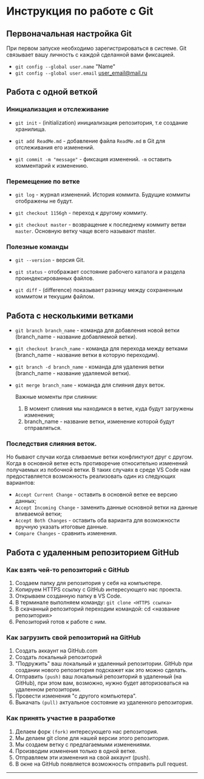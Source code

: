# **Инструкция по работе с Git**

## **Первоначальная настройка Git**

При первом запуске необходимо зарегистрироваться в системе. Git связывает вашу личность с каждой сделанной вами фиксацией. 

* `git config --global user.name` "Name"
* `git config --global user.email` user_email@mail.ru

## **Работа с одной веткой**

### Инициализация и отслеживание 

* `git init` - (initialization) инициализация репозитория, т.е создание хранилища.

* `git add ReadMe.md` - добавление файла `ReadMe.md` в Git для отслеживания его изменений.

* `git commit -m "message"` - фиксация изменений. `-m`  оставить комментарий к изменению.

### Перемещение по ветке

* `git log` - журнал изменений. История коммита. Будущие коммиты отображены не будут.

* `git checkout 1156gh`  - переход к другому коммиту.

* `git checkout master`  - возвращение к последнему коммиту ветви `master`. Основную ветку чаще всего называют master.

### Полезные команды

* `git --version`  - версия Git.

* `git status`  - отображает состояние рабочего каталога и раздела проиндексированных файлов.

* `git diff`  - (difference) показывает разницу между сохраненным коммитом и текущим файлом.

## **Работа с несколькими ветками**

* `git branch branch_name` - команда для добавления новой ветки (branch_name - название добавляемой ветки).

* `git checkout branch_name` - команда для перехода между ветками (branch_name - название ветки в которую переходим).
  
* `git branch -d branch_name` - команда для удаления ветки (branch_name - название удаляемой ветки).

* `git merge branch_name` - команда для слияния двух веток.

  Важные моменты при слиянии:
  1. В момент слияния мы находимся в ветке, куда будут загружены изменения;
  2. branch_name - название ветки, изменение которой будут отправляться.

### Последствия слияния веток.

Но бывают случаи когда сливаемые ветки конфликтуют друг с другом. Когда в основной ветке есть противоречие относительно изменений получаемых из побочной ветки. В таких случаях в среде VS Code нам предоставляется возможность реализовать один из следующих вариантов:
* `Accept Current Change` - оставить в основной ветке ее версию данных;
* `Accept Incoming Change` - заменить данные основной ветки на данные вливаемой ветки;
* `Accept Both Changes` - оставить оба варианта для возможности вручную указать итоговые данные.
* `Compare Changes` - сравнить изменения.

## **Работа с удаленным репозиторием GitHub**

### Как взять чей-то репозиторий с GitHub

1. Создаем папку для репозитория у себя на компьютере.
2. Копируем HTTPS ссылку c GitHub интересующего нас проекта.
3. Открываем созданную папку в VS Сode.
4. В терминале выполняем команду: `git clone <HTTPS ссылка>`
5. В скачанный репозиторий переходим командой: cd <название репозитория>
6. Репозиторий готов к работе с ним.  

### Как загрузить свой репозиторий на GitHub

1. Создать аккаунт на GitHub.com
2. Создать локальный репозиторий
3. "Подружить" ваш локальный и удаленный репозитории. GitHub при создании нового репозитория подскажет как это можно сделать.
4. Отправить `(push)` ваш локальный репозиторий в удаленный (на GitHub), при этом вам, возможно, нужно будет авторизоваться на удаленном репозитории.
5. Провести изменения "с другого компьютера".
6. Выкачать `(pull)` актуальное состояние из удаленного репозитория. 

### Как принять участие в разработке

1. Делаем форк `(fork)` интересующего нас репозитория.
2. Мы делаем git clone для нашей версии этого репозитория.
3. Мы создаем ветку с предлагаемыми изменениями.
4. Производим изменения только в одной ветке.
5. Отправляем эти изменения на свой аккаунт (push).
6. В окне на GitHub появляется возможность отправить pull request.
___